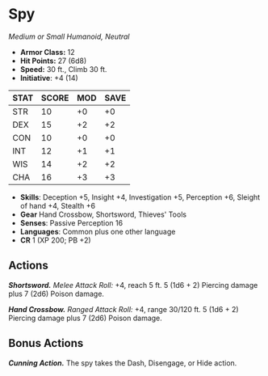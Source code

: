 # Spy

*Medium or Small Humanoid, Neutral*

- **Armor Class:** 12
- **Hit Points:** 27 (6d8)
- **Speed:** 30 ft., Climb 30 ft.
- **Initiative**: +4 (14)

|STAT|SCORE|MOD|SAVE|
| --- | --- | --- | ---- |
| STR | 10 | +0 | +0 |
| DEX | 15 | +2 | +2 |
| CON | 10 | +0 | +0 |
| INT | 12 | +1 | +1 |
| WIS | 14 | +2 | +2 |
| CHA | 16 | +3 | +3 |

- **Skills**: Deception +5, Insight +4, Investigation +5, Perception +6, Sleight of hand +4, Stealth +6
- **Gear** Hand Crossbow, Shortsword, Thieves' Tools
- **Senses**: Passive Perception 16
- **Languages**: Common plus one other language
- **CR** 1 (XP 200; PB +2)

## Actions

***Shortsword.*** *Melee Attack Roll:* +4, reach 5 ft. 5 (1d6 + 2) Piercing damage plus 7 (2d6) Poison damage.

***Hand Crossbow.*** *Ranged Attack Roll:* +4, range 30/120 ft. 5 (1d6 + 2) Piercing damage plus 7 (2d6) Poison damage.


## Bonus Actions

***Cunning Action.*** The spy takes the Dash, Disengage, or Hide action.

